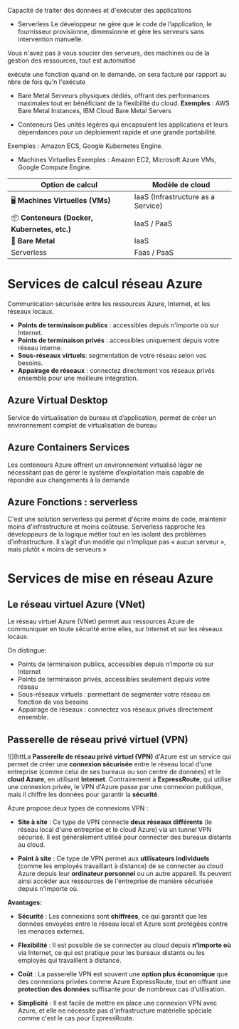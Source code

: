 Capacité de traiter des données et d'exécuter des applications

- Serverless
Le développeur ne gère que le code de l’application, le fournisseur provisionne, dimensionne et gère les serveurs sans intervention manuelle.

Vous n'avez pas à vous soucier des serveurs, des machines ou de la gestion des ressources, tout est automatisé

exécute une fonction quand on le demande. on sera facturé par rapport au nbre de fois qu'n l'exécute

- Bare Metal
Serveurs physiques dédiés, offrant des performances maximales tout en bénéficiant de la flexibilité du cloud. **Exemples** : AWS Bare Metal Instances, IBM Cloud Bare Metal Servers

- Conteneurs
Des unités légères qui encapsulent les applications et leurs dépendances pour un déploiement rapide et une grande portabilité.

Exemples : Amazon ECS, Google Kubernetes Engine.

- Machines Virtuelles
Exemples : Amazon EC2, Microsoft Azure VMs, Google Compute Engine.


| Option de calcul                             | Modèle de cloud                    |
| -------------------------------------------- | ---------------------------------- |
| 🖥 **Machines Virtuelles (VMs)**             | IaaS (Infrastructure as a Service) |
| 📦 **Conteneurs (Docker, Kubernetes, etc.)** | IaaS / PaaS                        |
| 🔧 **Bare Metal**                            | IaaS                               |
| Serverless                                   | Faas / PaaS                        |

# Services de calcul réseau Azure
Communication sécurisée entre les ressources Azure, Internet, et les réseaux locaux.

- **Points de terminaison publics** : accessibles depuis n'importe où sur Internet.
- **Points de terminaison privés** : accessibles uniquement depuis votre réseau interne.
- **Sous-réseaux virtuels**: segmentation de votre réseau selon vos besoins.
- **Appairage de réseaux** : connectez directement vos réseaux privés ensemble pour une meilleure intégration.

## Azure Virtual Desktop
Service de virtualisation de bureau et d’application, permet de créer un environnement complet de virtualisation de bureau

## Azure Containers Services

Les conteneurs Azure offrent un environnement virtualisé léger ne nécessitant pas de gérer le système d’exploitation mais capable de répondre aux changements à la demande

## Azure Fonctions : serverless
C'est une solution serverless qui permet d'écrire moins de code, maintenir moins d'infrastructure et moins coûteuse.
Serverless rapproche les développeurs de la logique métier tout en les isolant des problèmes d’infrastructure. Il s’agit d’un modèle qui n’implique pas « aucun serveur », mais plutôt « moins de serveurs »

# Services de mise en réseau Azure
## Le réseau virtuel Azure (VNet)

Le réseau virtuel Azure (VNet) permet aux ressources Azure de communiquer en toute sécurité entre elles, sur Internet et sur les réseaux locaux.

On distingue:

- Points de terminaison publics, accessibles depuis n’importe où sur Internet
- Points de terminaison privés, accessibles seulement depuis votre réseau
- Sous-réseaux virtuels : permettant de segmenter votre réseau en fonction de vos besoins
- Appairage de réseaux : connectez vos réseaux privés directement ensemble.

## Passerelle de réseau privé virtuel (VPN)

![](httLa **Passerelle de réseau privé virtuel (VPN)** d'Azure est un service qui permet de créer une **connexion sécurisée** entre le réseau local d'une entreprise (comme celui de ses bureaux ou son centre de données) et le **cloud Azure**, en utilisant **Internet**. Contrairement à **ExpressRoute**, qui utilise une connexion privée, le VPN d'Azure passe par une connexion publique, mais il chiffre les données pour garantir la **sécurité**.

Azure propose deux types de connexions VPN :

- **Site à site** : Ce type de VPN connecte **deux réseaux différents** (le réseau local d'une entreprise et le cloud Azure) via un tunnel VPN sécurisé. Il est généralement utilisé pour connecter des bureaux distants au cloud.
    
- **Point à site** : Ce type de VPN permet aux **utilisateurs individuels** (comme les employés travaillant à distance) de se connecter au cloud Azure depuis leur **ordinateur personnel** ou un autre appareil. Ils peuvent ainsi accéder aux ressources de l'entreprise de manière sécurisée depuis n'importe où.
    

**Avantages:**

- **Sécurité** : Les connexions sont **chiffrées**, ce qui garantit que les données envoyées entre le réseau local et Azure sont protégées contre les menaces externes.
    
- **Flexibilité** : Il est possible de se connecter au cloud depuis **n'importe où** via Internet, ce qui est pratique pour les bureaux distants ou les employés qui travaillent à distance.
    
- **Coût** : La passerelle VPN est souvent une **option plus économique** que des connexions privées comme Azure ExpressRoute, tout en offrant une **protection des données** suffisante pour de nombreux cas d'utilisation.
    
- **Simplicité** : Il est facile de mettre en place une connexion VPN avec Azure, et elle ne nécessite pas d'infrastructure matérielle spéciale comme c'est le cas pour ExpressRoute.